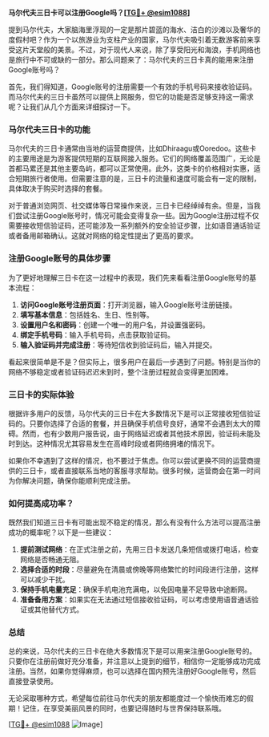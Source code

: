 **马尔代夫三日卡可以注册Google吗？[[TG💪+ @esim1088](https://t.me/s/esim1088)]**

提到马尔代夫，大家脑海里浮现的一定是那片碧蓝的海水、洁白的沙滩以及奢华的度假村吧？作为一个以旅游业为支柱产业的国家，马尔代夫吸引着无数游客前来享受这片天堂般的美景。不过，对于现代人来说，除了享受阳光和海浪，手机网络也是旅行中不可或缺的一部分。那么问题来了：马尔代夫的三日卡真的能用来注册Google账号吗？

首先，我们得知道，Google账号的注册需要一个有效的手机号码来接收验证码。而马尔代夫的三日卡虽然可以提供上网服务，但它的功能是否足够支持这一需求呢？让我们从几个方面来详细探讨一下。

### 马尔代夫三日卡的功能

马尔代夫的三日卡通常由当地的运营商提供，比如Dhiraagu或Ooredoo。这些卡的主要用途是为游客提供短期的互联网接入服务。它们的网络覆盖范围广，无论是首都马累还是其他主要岛屿，都可以正常使用。此外，这类卡的价格相对实惠，适合短期旅行者使用。但需要注意的是，三日卡的流量和速度可能会有一定的限制，具体取决于购买时选择的套餐。

对于普通浏览网页、社交媒体等日常操作来说，三日卡已经绰绰有余。但是，当我们尝试注册Google账号时，情况可能会变得复杂一些。因为Google注册过程不仅需要接收短信验证码，还可能涉及一系列额外的安全验证步骤，比如语音通话验证或者备用邮箱确认。这就对网络的稳定性提出了更高的要求。

### 注册Google账号的具体步骤

为了更好地理解三日卡在这一过程中的表现，我们先来看看注册Google账号的基本流程：

1. **访问Google账号注册页面**：打开浏览器，输入Google账号注册链接。
2. **填写基本信息**：包括姓名、生日、性别等。
3. **设置用户名和密码**：创建一个唯一的用户名，并设置强密码。
4. **绑定手机号码**：输入手机号码，点击获取验证码。
5. **输入验证码并完成注册**：等待短信收到验证码后，输入并提交。

看起来很简单是不是？但实际上，很多用户在最后一步遇到了问题。特别是当你的网络不够稳定或者验证码迟迟未到时，整个注册过程就会变得更加困难。

### 三日卡的实际体验

根据许多用户的反馈，马尔代夫的三日卡在大多数情况下是可以正常接收短信验证码的。只要你选择了合适的套餐，并且确保手机信号良好，通常不会遇到太大的障碍。然而，也有少数用户报告说，由于网络延迟或者其他技术原因，验证码未能及时到达。这种情况尤其容易发生在高峰时段或者网络拥堵的情况下。

如果你不幸遇到了这样的情况，也不要过于焦虑。你可以尝试更换不同的运营商提供的三日卡，或者直接联系当地的客服寻求帮助。很多时候，运营商会在第一时间为你解决问题，确保你能顺利完成注册。

### 如何提高成功率？

既然我们知道三日卡有可能出现不稳定的情况，那么有没有什么方法可以提高注册成功的概率呢？以下是一些建议：

1. **提前测试网络**：在正式注册之前，先用三日卡发送几条短信或拨打电话，检查网络是否畅通无阻。
2. **选择合适的时段**：尽量避免在清晨或傍晚等网络繁忙的时间段进行注册，这样可以减少干扰。
3. **保持手机电量充足**：确保手机电池充满电，以免因电量不足导致中途断网。
4. **准备备用方案**：如果实在无法通过短信接收验证码，可以考虑使用语音通话验证或其他替代方式。

### 总结

总的来说，马尔代夫的三日卡在绝大多数情况下是可以用来注册Google账号的。只要你在注册前做好充分准备，并注意以上提到的细节，相信你一定能够成功完成注册。当然，如果你觉得麻烦，也可以选择在国内预先注册好Google账号，然后直接登录使用。

无论采取哪种方式，希望每位前往马尔代夫的朋友都能度过一个愉快而难忘的假期！记住，在享受美丽风景的同时，也要记得随时与世界保持联系哦。

[[TG💪+ @esim1088](https://t.me/s/esim1088) ![Image](https://i.postimg.cc/4NQfJmqS/Snipaste-2025-05-13-00-14-12.png)]